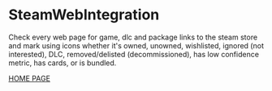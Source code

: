 # SteamWebIntegration
Check every web page for game, dlc and package links to the steam store and mark using icons whether it's owned, unowned, wishlisted, ignored (not interested), DLC, removed/delisted (decommissioned), has low confidence metric, has cards, or is bundled.

[HOME PAGE](https://www.steamgifts.com/discussion/y9vVm/userscript-steam-store-game-owned-checker)
